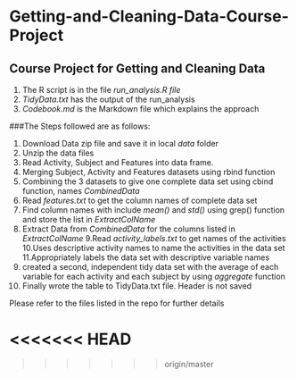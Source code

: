 # Getting-and-Cleaning-Data-Course-Project

## Course Project for Getting and Cleaning Data

1. The R script is in the file *run_analysis.R file*
2. *TidyData.txt*  has the output of the run_analysis
3. *Codebook.md* is the Markdown file which explains the approach 


###The Steps followed are as follows:

1. Download Data zip file and save it in local *data* folder
2. Unzip the data files
3. Read Activity, Subject and Features into data frame.
4. Merging Subject, Activity and Features datasets using rbind function
5. Combining the 3 datasets to give one complete data set using cbind function, names *CombinedData*
6. Read *features.txt* to get the column names of complete data set
7. Find column names with include *mean()* and *std()* using grep() function and store the list in *ExtractColName*
8. Extract Data from *CombinedData* for the columns listed in *ExtractColName*
9.Read *activity_labels.txt* to get names of the activities
10.Uses descriptive activity names to name the activities in the data set
11.Appropriately labels the data set with descriptive variable names
12. created a second, independent tidy data set with the average of each variable for each activity and each subject by using *aggregate* function
13. Finally wrote the table to TidyData.txt file. Header is not saved

Please refer to the files listed in the repo for further details

<<<<<<< HEAD
=======

>>>>>>> origin/master
